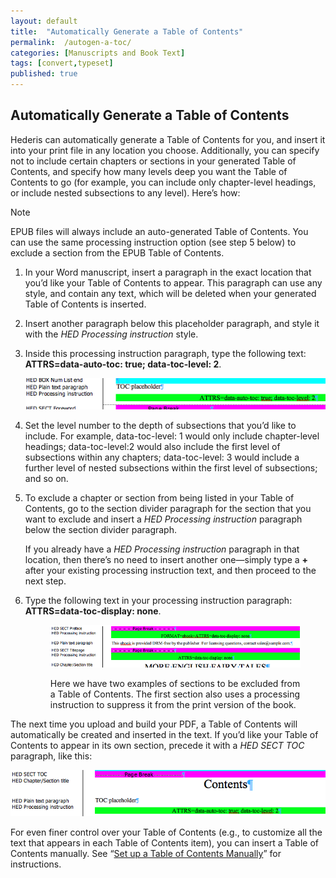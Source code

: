 ```yaml
---
layout: default
title:  "Automatically Generate a Table of Contents"
permalink:  /autogen-a-toc/
categories: [Manuscripts and Book Text]
tags: [convert,typeset]
published: true
---
```


<section data-type="chapter" class="hsecchapter" data-hederis-type="hsecchapter" id="autogen-a-toc" data-pi-attrs="id: autogen-a-toc; data-tags: convert,typeset;" role="doc-chapter" data-tags="convert,typeset" data-author-name=" " data-book-title=" " title="Automatically Generate a Table of Contents"><h1 data-hederis-type="hblkchaptitle" class="hblkchaptitle" id="pmlnXzGJb">Automatically Generate a Table of Contents</h1><p class="hblkp" data-hederis-type="hblkp" id="pHJW6y6so">Hederis can automatically generate a Table of Contents for you, and insert it into your print file in any location you choose. Additionally, you can specify not to include certain chapters or sections in your generated Table of Contents, and specify how many levels deep you want the Table of Contents to go (for example, you can include only chapter-level headings, or include nested subsections to any level). Here&#8217;s how:</p><aside class="hwprbox box" data-hederis-type="hwprbox" id="p6lX2ETwq" data-type="sidebar"><p class="hblktype" data-hederis-type="hblktype" id="plrd47XKv">Note</p><p class="hblkp" data-hederis-type="hblkp" id="pSbtm8J6q">EPUB files will always include an auto-generated Table of Contents. You can use the same processing instruction option (see step 5 below) to exclude a section from the EPUB Table of Contents.</p></aside><ol class="hwprnumlist" data-hederis-type="hwprnumlist" id="p5Oi2KZXj"><li class="hblkoli" data-hederis-type="hblkoli" id="liGaeMcyrH"><p class="hblkoli" data-hederis-type="hblklip" id="pYEYaiyOw">In your Word manuscript, insert a paragraph in the exact location that you&#8217;d like your Table of Contents to appear. This paragraph can use any style, and contain any text, which will be deleted when your generated Table of Contents is inserted.</p></li><li class="hblkoli" data-hederis-type="hblkoli" id="lipwonTCt6"><p class="hblkoli" data-hederis-type="hblklip" id="pRUgL0ilg">Insert another paragraph below this placeholder paragraph, and style it with the <em class="hspanem" data-hederis-type="hspanem" id="pvPEtkQDd">HED Processing instruction</em> style.</p></li><li class="hblkoli" data-hederis-type="hblkoli" id="li6CjZ0Wrp"><p class="hblkoli" data-hederis-type="hblklip" id="prMrxsfoA">Inside this processing instruction paragraph, type the following text: <strong class="hspanstrong" data-hederis-type="hspanstrong" id="p6V7iWf6C">ATTRS=data-auto-toc: true; data-toc-level: 2</strong>. </p><img data-hederis-type="hblkimg" class="hblkimg" id="pF5TtcHsJ" src="/images/tocplaceholder.png" data-img-src="tocplaceholder.png"/></li><li class="hblkoli" data-hederis-type="hblkoli" id="li7jOjalA0"><p class="hblkoli" data-hederis-type="hblklip" id="pY6vBLOeE">Set the level number to the depth of subsections that you&#8217;d like to include. For example, data-toc-level: 1 would only include chapter-level headings; data-toc-level:2 would also include the first level of subsections within any chapters; data-toc-level: 3 would include a further level of nested subsections within the first level of subsections; and so on.</p></li><li class="hblkoli" data-hederis-type="hblkoli" id="li2hfIvrmg"><p class="hblkoli" data-hederis-type="hblklip" id="pDoF05eDi">To exclude a chapter or section from being listed in your Table of Contents, go to the section divider paragraph for the section that you want to exclude and insert a <em class="hspanem" data-hederis-type="hspanem" id="pSo9qqfXn">HED Processing instruction</em> paragraph below the section divider paragraph. </p><p class="hblklicont" data-hederis-type="hblklicont" id="pOQJyEc58">If you already have a <em class="hspanem" data-hederis-type="hspanem" id="plkkKE3p1">HED Processing instruction</em> paragraph in that location, then there&#8217;s no need to insert another one&#8212;simply type a <strong class="hspanstrong" data-hederis-type="hspanstrong" id="p53LMvpwt">+</strong> after your existing processing instruction text, and then proceed to the next step.</p></li><li class="hblkoli" data-hederis-type="hblkoli" id="liwkH7Nlew"><p class="hblkoli" data-hederis-type="hblklip" id="pqt6hm301">Type the following text in your processing instruction paragraph: <strong class="hspanstrong" data-hederis-type="hspanstrong" id="pJaD1Bnyo">ATTRS=data-toc-display: none</strong>.</p><figure class="hwprfig" data-hederis-type="hwprfig" id="p1IwIjNoo"><img data-hederis-type="hblkimg" class="hblkimg" id="pprmf4WJc" src="/images/tocexclude.png" data-img-src="tocexclude.png"/><p class="hblkcaption" data-hederis-type="hblkcaption" id="pUmMPMvf3">Here we have two examples of sections to be excluded from a Table of Contents. The first section also uses a processing instruction to suppress it from the print version of the book.</p></figure></li></ol><p class="hblkp" data-hederis-type="hblkp" id="pkN4RiYFR">The next time you upload and build your PDF, a Table of Contents will automatically be created and inserted in the text. If you&#8217;d like your Table of Contents to appear in its own section, precede it with a <em class="hspanem" data-hederis-type="hspanem" id="plr2ImGpZ">HED SECT TOC</em> paragraph, like this:</p><img data-hederis-type="hblkimg" class="hblkimg" id="pZFxK56ir" src="/images/tocsection.png" data-img-src="tocsection.png"/><p class="hblkp" data-hederis-type="hblkp" id="p1M6l2awv">For even finer control over your Table of Contents (e.g., to customize all the text that appears in each Table of Contents item), you can insert a Table of Contents manually. See &#8220;<a href="{% post_url 2020-07-25-21-SetupaTableofContentsManually %}" data-hederis-type="hspana" id="pWxAQKj5r"><span class="Hyperlink" data-hederis-type="hspnspan" id="p7KulPcPD">Set up a Table of Contents Manually</span></a>&#8221; for instructions.</p></section>